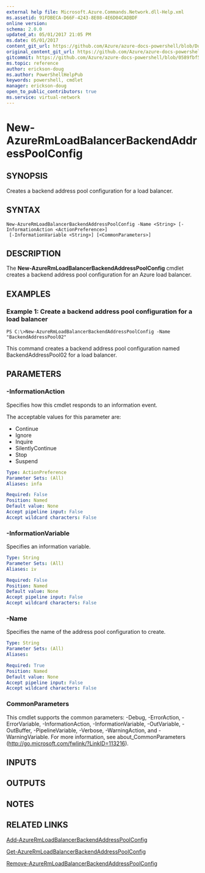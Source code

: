 ```yaml
---
external help file: Microsoft.Azure.Commands.Network.dll-Help.xml
ms.assetid: 91FDBECA-D66F-4243-8E08-4E6D04CADBDF
online version:
schema: 2.0.0
updated_at: 05/01/2017 21:05 PM
ms.date: 05/01/2017
content_git_url: https://github.com/Azure/azure-docs-powershell/blob/DuncanmaMSFT-patch-1/azureps-cmdlets-docs/ResourceManager/AzureRM.Network/v1.0.13/New-AzureRmLoadBalancerBackendAddressPoolConfig.md
original_content_git_url: https://github.com/Azure/azure-docs-powershell/blob/DuncanmaMSFT-patch-1/azureps-cmdlets-docs/ResourceManager/AzureRM.Network/v1.0.13/New-AzureRmLoadBalancerBackendAddressPoolConfig.md
gitcommit: https://github.com/Azure/azure-docs-powershell/blob/0589fbf53d27e39e0cf445261d29c64fb0859d62
ms.topic: reference
author: erickson-doug
ms.author: PowerShellHelpPub
keywords: powershell, cmdlet
manager: erickson-doug
open_to_public_contributors: true
ms.service: virtual-network
---
```


# New-AzureRmLoadBalancerBackendAddressPoolConfig

## SYNOPSIS
Creates a backend address pool configuration for a load balancer.

## SYNTAX

```
New-AzureRmLoadBalancerBackendAddressPoolConfig -Name <String> [-InformationAction <ActionPreference>]
 [-InformationVariable <String>] [<CommonParameters>]
```

## DESCRIPTION
The **New-AzureRmLoadBalancerBackendAddressPoolConfig** cmdlet creates a backend address pool configuration for an Azure load balancer.

## EXAMPLES

### Example 1: Create a backend address pool configuration for a load balancer
```
PS C:\>New-AzureRmLoadBalancerBackendAddressPoolConfig -Name "BackendAddressPool02"
```

This command creates a backend address pool configuration named BackendAddressPool02 for a load balancer.

## PARAMETERS

### -InformationAction
Specifies how this cmdlet responds to an information event.

The acceptable values for this parameter are:

- Continue
- Ignore
- Inquire
- SilentlyContinue
- Stop
- Suspend

```yaml
Type: ActionPreference
Parameter Sets: (All)
Aliases: infa

Required: False
Position: Named
Default value: None
Accept pipeline input: False
Accept wildcard characters: False
```

### -InformationVariable
Specifies an information variable.

```yaml
Type: String
Parameter Sets: (All)
Aliases: iv

Required: False
Position: Named
Default value: None
Accept pipeline input: False
Accept wildcard characters: False
```

### -Name
Specifies the name of the address pool configuration to create.

```yaml
Type: String
Parameter Sets: (All)
Aliases: 

Required: True
Position: Named
Default value: None
Accept pipeline input: False
Accept wildcard characters: False
```

### CommonParameters
This cmdlet supports the common parameters: -Debug, -ErrorAction, -ErrorVariable, -InformationAction, -InformationVariable, -OutVariable, -OutBuffer, -PipelineVariable, -Verbose, -WarningAction, and -WarningVariable. For more information, see about_CommonParameters (http://go.microsoft.com/fwlink/?LinkID=113216).

## INPUTS

## OUTPUTS

## NOTES

## RELATED LINKS

[Add-AzureRmLoadBalancerBackendAddressPoolConfig](./Add-AzureRmLoadBalancerBackendAddressPoolConfig.md)

[Get-AzureRmLoadBalancerBackendAddressPoolConfig](./Get-AzureRmLoadBalancerBackendAddressPoolConfig.md)

[Remove-AzureRmLoadBalancerBackendAddressPoolConfig](./Remove-AzureRmLoadBalancerBackendAddressPoolConfig.md)


